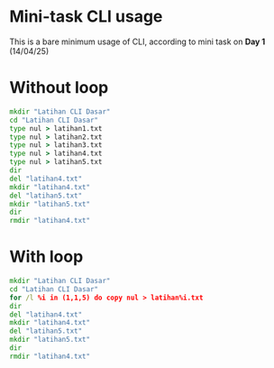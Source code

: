 # Mini-task CLI usage

This is a bare minimum usage of CLI, according to mini task on **Day 1** (14/04/25)

# Without loop

```cmd
mkdir "Latihan CLI Dasar"
cd "Latihan CLI Dasar"
type nul > latihan1.txt
type nul > latihan2.txt
type nul > latihan3.txt
type nul > latihan4.txt
type nul > latihan5.txt
dir
del "latihan4.txt"
mkdir "latihan4.txt"
del "latihan5.txt"
mkdir "latihan5.txt"
dir
rmdir "latihan4.txt"
```

# With loop
```cmd
mkdir "Latihan CLI Dasar"
cd "Latihan CLI Dasar"
for /l %i in (1,1,5) do copy nul > latihan%i.txt
dir
del "latihan4.txt"
mkdir "latihan4.txt"
del "latihan5.txt"
mkdir "latihan5.txt"
dir
rmdir "latihan4.txt"
```